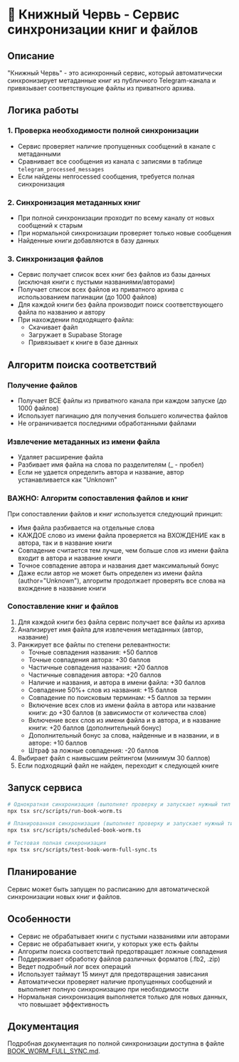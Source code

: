 # 🐋 Книжный Червь - Сервис синхронизации книг и файлов

## Описание

"Книжный Червь" - это асинхронный сервис, который автоматически синхронизирует метаданные книг из публичного Telegram-канала и привязывает соответствующие файлы из приватного архива.

## Логика работы

### 1. Проверка необходимости полной синхронизации
- Сервис проверяет наличие пропущенных сообщений в канале с метаданными
- Сравнивает все сообщения из канала с записями в таблице `telegram_processed_messages`
- Если найдены непrocessed сообщения, требуется полная синхронизация

### 2. Синхронизация метаданных книг
- При полной синхронизации проходит по всему каналу от новых сообщений к старым
- При нормальной синхронизации проверяет только новые сообщения
- Найденные книги добавляются в базу данных

### 3. Синхронизация файлов
- Сервис получает список всех книг без файлов из базы данных (исключая книги с пустыми названиями/авторами)
- Получает список всех файлов из приватного архива с использованием пагинации (до 1000 файлов)
- Для каждой книги без файла производит поиск соответствующего файла по названию и автору
- При нахождении подходящего файла:
  - Скачивает файл
  - Загружает в Supabase Storage
  - Привязывает к книге в базе данных

## Алгоритм поиска соответствий

### Получение файлов
- Получает ВСЕ файлы из приватного канала при каждом запуске (до 1000 файлов)
- Использует пагинацию для получения большего количества файлов
- Не ограничивается последними обработанными файлами

### Извлечение метаданных из имени файла
- Удаляет расширение файла
- Разбивает имя файла на слова по разделителям (_ - пробел)
- Если не удается определить автора и название, автор устанавливается как "Unknown"

### ВАЖНО: Алгоритм сопоставления файлов и книг
При сопоставлении файлов и книг используется следующий принцип:
- Имя файла разбивается на отдельные слова
- КАЖДОЕ слово из имени файла проверяется на ВХОЖДЕНИЕ как в автора, так и в название книги
- Совпадение считается тем лучше, чем больше слов из имени файла входит в автора и название книги
- Точное совпадение автора и названия дает максимальный бонус
- Даже если автор не может быть определен из имени файла (author="Unknown"), алгоритм продолжает проверять все слова на вхождение в название книги

### Сопоставление книг и файлов
1. Для каждой книги без файла сервис получает все файлы из архива
2. Анализирует имя файла для извлечения метаданных (автор, название)
3. Ранжирует все файлы по степени релевантности:
   - Точные совпадения названия: +50 баллов
   - Точные совпадения автора: +30 баллов
   - Частичные совпадения названия: +20 баллов
   - Частичные совпадения автора: +20 баллов
   - Наличие и названия, и автора в имени файла: +30 баллов
   - Совпадение 50%+ слов из названия: +15 баллов
   - Совпадение по поисковым терминам: +5 баллов за термин
   - Включение всех слов из имени файла в автора или название книги: до +30 баллов (в зависимости от количества слов)
   - Включение всех слов из имени файла и в автора, и в название книги: +20 баллов (дополнительный бонус)
   - Дополнительный бонус за слова, найденные и в названии, и в авторе: +10 баллов
   - Штраф за ложные совпадения: -20 баллов
4. Выбирает файл с наивысшим рейтингом (минимум 30 баллов)
5. Если подходящий файл не найден, переходит к следующей книге

## Запуск сервиса

```bash
# Однократная синхронизация (выполняет проверку и запускает нужный тип синхронизации)
npx tsx src/scripts/run-book-worm.ts

# Планированная синхронизация (выполняет проверку и запускает нужный тип синхронизации)
npx tsx src/scripts/scheduled-book-worm.ts

# Тестовая полная синхронизация
npx tsx src/scripts/test-book-worm-full-sync.ts
```

## Планирование

Сервис может быть запущен по расписанию для автоматической синхронизации новых книг и файлов.

## Особенности

- Сервис не обрабатывает книги с пустыми названиями или авторами
- Сервис не обрабатывает книги, у которых уже есть файлы
- Алгоритм поиска соответствий предотвращает ложные совпадения
- Поддерживает обработку файлов различных форматов (.fb2, .zip)
- Ведет подробный лог всех операций
- Использует таймаут 15 минут для предотвращения зависания
- Автоматически проверяет наличие пропущенных сообщений и выполняет полную синхронизацию при необходимости
- Нормальная синхронизация выполняется только для новых данных, что повышает эффективность

## Документация

Подробная документация по полной синхронизации доступна в файле [BOOK_WORM_FULL_SYNC.md](./BOOK_WORM_FULL_SYNC.md).